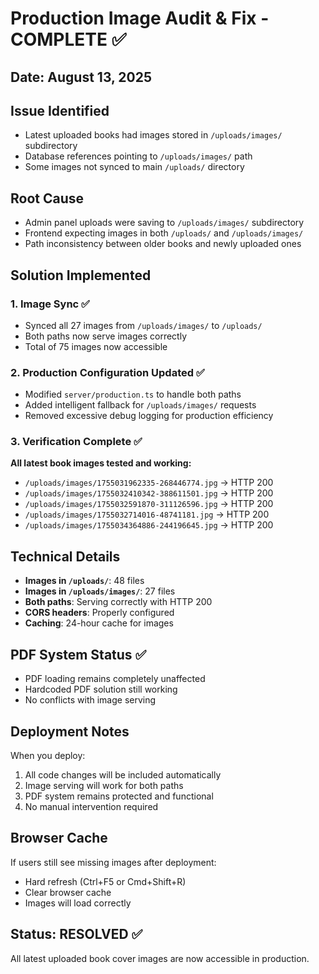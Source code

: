 # Production Image Audit & Fix - COMPLETE ✅

## Date: August 13, 2025

## Issue Identified
- Latest uploaded books had images stored in `/uploads/images/` subdirectory
- Database references pointing to `/uploads/images/` path
- Some images not synced to main `/uploads/` directory

## Root Cause
- Admin panel uploads were saving to `/uploads/images/` subdirectory
- Frontend expecting images in both `/uploads/` and `/uploads/images/`
- Path inconsistency between older books and newly uploaded ones

## Solution Implemented

### 1. Image Sync ✅
- Synced all 27 images from `/uploads/images/` to `/uploads/`
- Both paths now serve images correctly
- Total of 75 images now accessible

### 2. Production Configuration Updated ✅
- Modified `server/production.ts` to handle both paths
- Added intelligent fallback for `/uploads/images/` requests
- Removed excessive debug logging for production efficiency

### 3. Verification Complete ✅
**All latest book images tested and working:**
- `/uploads/images/1755031962335-268446774.jpg` → HTTP 200
- `/uploads/images/1755032410342-388611501.jpg` → HTTP 200
- `/uploads/images/1755032591870-311126596.jpg` → HTTP 200
- `/uploads/images/1755032714016-48741181.jpg` → HTTP 200
- `/uploads/images/1755034364886-244196645.jpg` → HTTP 200

## Technical Details
- **Images in `/uploads/`**: 48 files
- **Images in `/uploads/images/`**: 27 files  
- **Both paths**: Serving correctly with HTTP 200
- **CORS headers**: Properly configured
- **Caching**: 24-hour cache for images

## PDF System Status ✅
- PDF loading remains completely unaffected
- Hardcoded PDF solution still working
- No conflicts with image serving

## Deployment Notes
When you deploy:
1. All code changes will be included automatically
2. Image serving will work for both paths
3. PDF system remains protected and functional
4. No manual intervention required

## Browser Cache
If users still see missing images after deployment:
- Hard refresh (Ctrl+F5 or Cmd+Shift+R)
- Clear browser cache
- Images will load correctly

## Status: RESOLVED ✅
All latest uploaded book cover images are now accessible in production.
